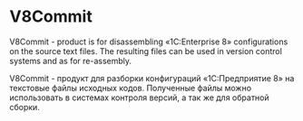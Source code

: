 V8Commit
========
V8Commit - product is for disassembling «1C:Enterprise 8» configurations on the source text files.
The resulting files can be used in version control systems and as for re-assembly.

V8Commit - продукт для разборки конфигураций «1C:Предприятие 8» на текстовые файлы исходных кодов. 
Полученные файлы можно использовать в системах контроля версий, а так же для обратной сборки.



